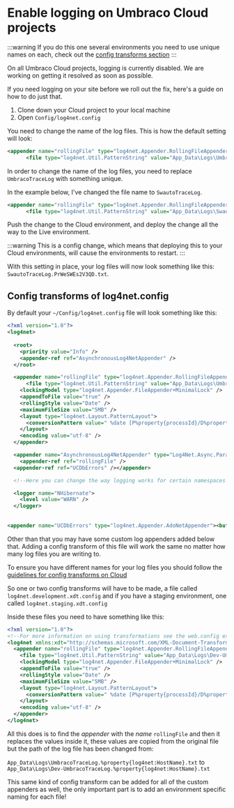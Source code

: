 # Enable logging on Umbraco Cloud projects

:::warning
If you do this one several environments you need to use unique names on each, check out the [config transforms section]()
:::

On all Umbraco Cloud projects, logging is currently disabled. We are working on getting it resolved as soon as possible.

If you need logging on your site before we roll out the fix, here's a guide on how to do just that.

1. Clone down your Cloud project to your local machine
2. Open `Config/log4net.config`

You need to change the name of the log files. This is how the default setting will look:

```xml
<appender name="rollingFile" type="log4net.Appender.RollingFileAppender">
	  <file type="log4net.Util.PatternString" value="App_Data\Logs\UmbracoTraceLog.%property{log4net:HostName}.txt" />
```

In order to change the name of the log files, you need to replace `UmbracoTraceLog` with something unique.

In the example below, I've changed the file name to `SwautoTraceLog`.

```xml
<appender name="rollingFile" type="log4net.Appender.RollingFileAppender">
	  <file type="log4net.Util.PatternString" value="App_Data\Logs\SwautoTraceLog.%property{log4net:HostName}.txt" />
```

Push the change to the Cloud environment, and deploy the change all the way to the Live environment.

:::warning
This is a config change, which means that deploying this to your Cloud environments, will cause the environments to restart.
:::

With this setting in place, your log files will now look something like this: `SwautoTraceLog.PrWeSWEs2V3QD.txt`.


## Config transforms of log4net.config

By default your `~/Config/log4net.config` file will look something like this:

```xml
<?xml version="1.0"?>
<log4net>
  
  <root>
    <priority value="Info" />
    <appender-ref ref="AsynchronousLog4NetAppender" />
  </root>

  <appender name="rollingFile" type="log4net.Appender.RollingFileAppender">
	  <file type="log4net.Util.PatternString" value="App_Data\Logs\UmbracoTraceLog.%property{log4net:HostName}.txt" />
    <lockingModel type="log4net.Appender.FileAppender+MinimalLock" />
    <appendToFile value="true" />
    <rollingStyle value="Date" />
    <maximumFileSize value="5MB" />
    <layout type="log4net.Layout.PatternLayout">
      <conversionPattern value=" %date [P%property{processId}/D%property{appDomainId}/T%thread] %-5level %logger - %message%newline" />
    </layout>
    <encoding value="utf-8" />
  </appender>

  <appender name="AsynchronousLog4NetAppender" type="Log4Net.Async.ParallelForwardingAppender,Log4Net.Async">
    <appender-ref ref="rollingFile" />
  <appender-ref ref="UCDbErrors" /></appender>

  <!--Here you can change the way logging works for certain namespaces  -->

  <logger name="NHibernate">
    <level value="WARN" />
  </logger>
  
  
<appender name="UCDbErrors" type="log4net.Appender.AdoNetAppender"><bufferSize value="25" /><filter type="log4net.Filter.LoggerMatchFilter"><loggerToMatch value="Umbraco.Web.Scheduling.ScheduledPublishing" /><acceptOnMatch value="false" /></filter><filter type="log4net.Filter.LevelRangeFilter"><levelMin value="ERROR" /><levelMax value="FATAL" /></filter><connectionStringName value="umbracoDbDSN" /><connectionType value="System.Data.SqlClient.SqlConnection, System.Data, Version=1.0.3300.0, Culture=neutral, PublicKeyToken=b77a5c561934e089" /><commandText value="INSERT INTO UCErrorLog ([Date],[Thread],[Level],[Logger],[Message],[Exception]) VALUES (@log_date, @thread, @log_level, @logger, @message, @exception)" /><parameter><parameterName value="@log_date" /><dbType value="DateTime" /><layout type="log4net.Layout.RawTimeStampLayout" /></parameter><parameter><parameterName value="@thread" /><dbType value="String" /><size value="255" /><layout type="log4net.Layout.PatternLayout"><conversionPattern value="%thread" /></layout></parameter><parameter><parameterName value="@log_level" /><dbType value="String" /><size value="50" /><layout type="log4net.Layout.PatternLayout"><conversionPattern value="%level" /></layout></parameter><parameter><parameterName value="@logger" /><dbType value="String" /><size value="255" /><layout type="log4net.Layout.PatternLayout"><conversionPattern value="%logger" /></layout></parameter><parameter><parameterName value="@message" /><dbType value="String" /><size value="4000" /><layout type="log4net.Layout.PatternLayout"><conversionPattern value="%message" /></layout></parameter><parameter><parameterName value="@exception" /><dbType value="String" /><size value="-1" /><layout type="log4net.Layout.ExceptionLayout" /></parameter></appender></log4net>
```

Other than that you may have some custom log appenders added below that. Adding a config transform of this file will work the same no matter how many log files you are writing to.

To ensure you have different names for your log files you should follow the [guidelines for config transforms on Cloud](../../Set-Up/Config-Transforms)

So one or two config transforms will have to be made, a file called `log4net.development.xdt.config` and if you have a staging environment, one called `log4net.staging.xdt.config`

Inside these files you need to have something like this:

```xml
<?xml version="1.0"?>
<!--For more information on using transformations see the web.config examples at http://go.microsoft.com/fwlink/?LinkId=214134. -->
<log4net xmlns:xdt="http://schemas.microsoft.com/XML-Document-Transform">
  <appender name="rollingFile" type="log4net.Appender.RollingFileAppender" xdt:Locator="Match(name)" xdt:Transform="Replace">
    <file type="log4net.Util.PatternString" value="App_Data\Logs\Dev-UmbracoTraceLog.%property{log4net:HostName}.txt" />
    <lockingModel type="log4net.Appender.FileAppender+MinimalLock" />
    <appendToFile value="true" />
    <rollingStyle value="Date" />
    <maximumFileSize value="5MB" />
    <layout type="log4net.Layout.PatternLayout">
      <conversionPattern value=" %date [P%property{processId}/D%property{appDomainId}/T%thread] %-5level %logger - %message%newline" />
    </layout>
    <encoding value="utf-8" />
  </appender>
</log4net>
```

All this does is to find the *appender* with the *name* `rollingFile` and then it replaces the values inside it, these values are copied from the original file but the path of the log file has been changed from:

`App_Data\Logs\UmbracoTraceLog.%property{log4net:HostName}.txt` to
`App_Data\Logs\Dev-UmbracoTraceLog.%property{log4net:HostName}.txt`

This same kind of config transform can be added for all of the custom appenders as well, the only important part is to add an environment specific naming for each file!

